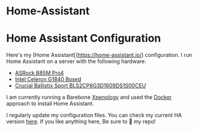 # Home-Assistant

# Home Assistant Configuration

Here's my [Home Assistant[(https://home-assistant.io/) configuration. I run Home Assistant on a server with the following hardware:

* [ASRock B85M Pro4](https://tweakers.net/pricewatch/335845/asrock-b85m-pro4.html)
* [Intel Celeron G1840 Boxed](https://tweakers.net/pricewatch/385832/intel-celeron-g1840-boxed.html)
* [Crucial Ballistix Sport BLS2CP8G3D1609DS1S00CEU](https://tweakers.net/pricewatch/315313/crucial-ballistix-sport-bls2cp8g3d1609ds1s00ceu.html)

I am currently running a Barebone [Xpenology](https://xpenology.org/) and used the [Docker](https://www.home-assistant.io/docs/installation/docker/) approach to install Home Assistant.

I regularly update my configuration files. You can check my current HA version [here](.HA_VERSION). If you like anything here, Be sure to :star2: my repo!
